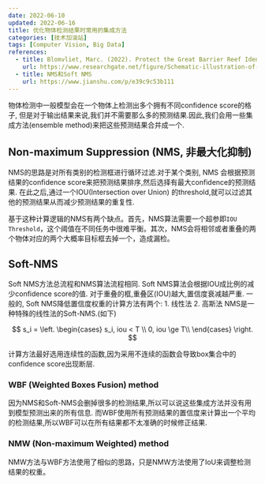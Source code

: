 ```yaml
---
date: 2022-06-10
updated: 2022-06-16
title: 优化物体检测结果时常用的集成方法
categories: [技术加油站]
tags: [Computer Vision, Big Data]
references: 
  - title: Blomvliet, Marc. (2022). Protect the Great Barrier Reef Identifying starfish in real-time by an object detection model. 10.13140/RG.2.2.12867.27689. 
    url: https://www.researchgate.net/figure/Schematic-illustration-of-NMS-soft-NMS-vs-WBF-Representing-the-outcomes-for-both_fig2_358638369
  - title: NMS和Soft NMS
    url: https://www.jianshu.com/p/e39c9c53b111
---
```



物体检测中一般模型会在一个物体上检测出多个拥有不同confidence score的格子, 但是对于输出结果来说,我们并不需要那么多的预测结果.因此,我们会用一些集成方法(ensemble method)来把这些预测结果合并成一个.

<!-- more -->

## Non-maximum Suppression (NMS, 非最大化抑制)

NMS的思路是对所有类别的检测框进行循环过滤.对于某个类别, NMS 会根据预测结果的confidence score来把预测结果排序,然后选择有最大confidence的预测结果. 在此之后,通过一个IOU(Intersection over Union) 的threshold,就可以过滤其他的预测结果从而减少预测结果的重复性.

基于这种计算逻辑的NMS有两个缺点。首先，NMS算法需要一个超参即`IOU Threshold`，这个阈值在不同任务中很难平衡。其次，NMS会将相邻或者重叠的两个物体对应的两个大概率目标框去掉一个，造成漏检。

## Soft-NMS

Soft NMS方法总流程和NMS算法流程相同. Soft NMS算法会根据IOU成比例的减少confidence score的值. 对于重叠的框,重叠区(IOU)越大,置信度衰减越严重. 一般的, Soft NMS降低置信度权重的计算方法有两个:
    1. 线性法
    2. 高斯法
NMS是一种特殊的线性法的Soft-NMS.(如下)

$$
s_i = \left.
\begin{cases}
    s_i,  iou < T \\
    0,  iou \ge T\\
\end{cases}
\right.
$$

计算方法最好选用连续性的函数,因为采用不连续的函数会导致box集合中的confidence score出现断层.

### WBF (Weighted Boxes Fusion) method

因为NMS和Soft-NMS会删掉很多的检测结果,所以可以说这些集成方法并没有用到模型预测出来的所有信息. 而WBF使用所有预测结果的置信度来计算出一个平均的检测结果,所以WBF可以在所有结果都不太准确的时候修正结果.

### NMW (Non-maximum Weighted) method

NMW方法与WBF方法使用了相似的思路，只是NMW方法使用了IoU来调整检测结果的权重。
